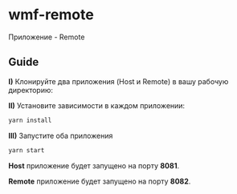 # wmf-remote

Приложение - Remote

## Guide

**I)** Клонируйте два приложения (Host и Remote) в вашу рабочую директорию:


**II)** Установите зависимости в каждом приложении:

```bash
yarn install
```

**III)** Запустите оба приложения 

```bash
yarn start
```

**Host** приложение будет запущено на порту **8081**.

**Remote** приложение будет запущено на порту **8082**.
